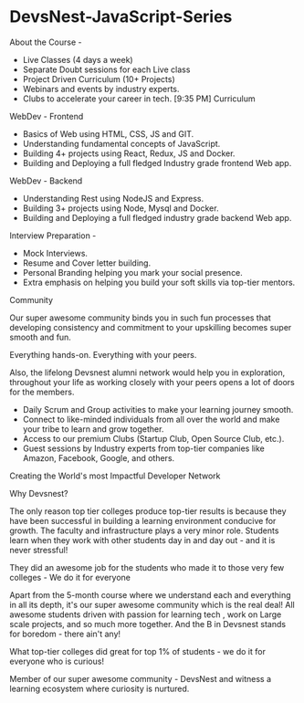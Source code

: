 # DevsNest-JavaScript-Series

About the Course -

 - Live Classes (4 days a week)
 - Separate Doubt sessions for each Live class
 - Project Driven Curriculum (10+ Projects)
 - Webinars and events by industry experts.
 - Clubs to accelerate your career in tech.
[9:35 PM]
Curriculum

WebDev - Frontend
- Basics of Web using HTML, CSS, JS and GIT.
- Understanding fundamental concepts of JavaScript.
- Building 4+ projects using React, Redux, JS and Docker.
- Building and Deploying a full fledged Industry grade frontend Web app.

WebDev - Backend
- Understanding Rest using NodeJS and Express.
- Building 3+ projects using Node, Mysql and Docker.
- Building and Deploying a full fledged industry grade backend Web app.

Interview Preparation -

- Mock Interviews.
- Resume and Cover letter building.
- Personal Branding helping you mark your social presence.
- Extra emphasis on helping you build your soft skills via top-tier mentors.

 Community 

Our super awesome community binds you in such fun processes that developing consistency and commitment to your upskilling becomes super smooth and fun.

Everything hands-on. Everything with your peers.

Also, the lifelong Devsnest alumni network would help you in exploration, throughout your life as working closely with your peers opens a lot of doors for the members.

- Daily Scrum and Group activities to make your learning journey smooth.
- Connect to like-minded individuals from all over the world and make your tribe to learn and grow together.
- Access to our premium Clubs (Startup Club, Open Source Club, etc.).
- Guest sessions by Industry experts from top-tier companies like Amazon, Facebook, Google, and others.

Creating the World's most Impactful Developer Network

Why Devsnest?

The only reason top tier colleges produce top-tier results is because they have been successful in building a learning environment conducive for growth. The faculty and infrastructure plays a very minor role. Students learn when they work with other students day in and day out - and it is never stressful!

They did an awesome job for the students who made it to those very few colleges - We do it for everyone

Apart from the 5-month course where we understand each and everything in all its depth, it's our super awesome community which is the real deal! All awesome students driven with passion for learning tech , work on Large scale projects, and so much more together. And the B in Devsnest stands for boredom - there ain't any!

What top-tier colleges did great for top 1% of students - we do it for everyone who is curious!

Member of our super awesome community - DevsNest and witness a learning ecosystem where curiosity is nurtured.
